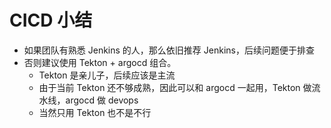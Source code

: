 # CICD 小结

* 如果团队有熟悉 Jenkins 的人，那么依旧推荐 Jenkins，后续问题便于排查
* 否则建议使用 Tekton + argocd 组合。
  * Tekton 是亲儿子，后续应该是主流
  * 由于当前 Tekton 还不够成熟，因此可以和 argocd 一起用，Tekton 做流水线，argocd 做 devops
  * 当然只用 Tekton 也不是不行
